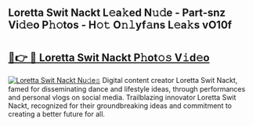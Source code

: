 ## Loretta Swit Nackt L𝚎a𝚔ed N𝚞𝚍e - Part-snz Vi𝚍𝚎o P𝚑𝚘tos - H𝚘𝚝 O𝚗𝚕yf𝚊ns L𝚎a𝚔s vO10f

# <h2><a href="http://kf6j38t.oniu.top/?m=Loretta+Swit+Nackt">🔗👉 🔴 Loretta Swit Nackt P𝚑ot𝚘𝚜 V𝚒d𝚎o</a></h2>

[![Loretta Swit Nackt Nu𝚍e𝚜](https://i.imgur.com/0qMVB7G.gif)](http://kf6j38t.oniu.top/?m=Loretta+Swit+Nackt)
Digital content creator Loretta Swit Nackt, famed for disseminating dance and lifestyle ideas, through performances and personal vlogs on social media. Trailblazing innovator Loretta Swit Nackt, recognized for their groundbreaking ideas and commitment to creating a better future for all.  
